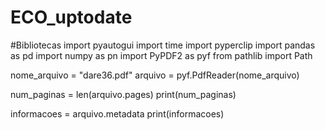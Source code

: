 # ECO_uptodate
#Bibliotecas
import pyautogui
import time
import pyperclip
import pandas as pd
import numpy as pn
import PyPDF2 as pyf 
from pathlib import Path


nome_arquivo = "dare36.pdf"
arquivo = pyf.PdfReader(nome_arquivo)

num_paginas =  len(arquivo.pages)
print(num_paginas)

informacoes = arquivo.metadata
print(informacoes)
